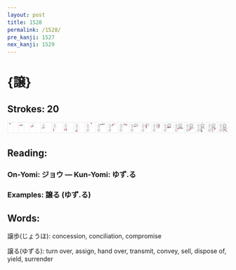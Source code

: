 ```yaml
---
layout: post
title: 1528
permalink: /1528/
pre_kanji: 1527
nex_kanji: 1529
---
```


# {譲}

## Strokes: 20

<div class="stroke"><img src="../images/E8ADB2.png" /></div>

## Reading:

### On-Yomi: ジョウ &mdash; Kun-Yomi: ゆず.る

### Examples: 譲る (ゆず.る)

## Words:

譲歩(じょうほ): concession, conciliation, compromise

譲る(ゆずる): turn over, assign, hand over, transmit, convey, sell, dispose of, yield, surrender
